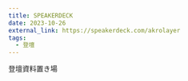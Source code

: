 ```yaml
---
title: SPEAKERDECK
date: 2023-10-26
external_link: https://speakerdeck.com/akrolayer
tags:
  - 登壇
---
```


登壇資料置き場

<!--more-->
